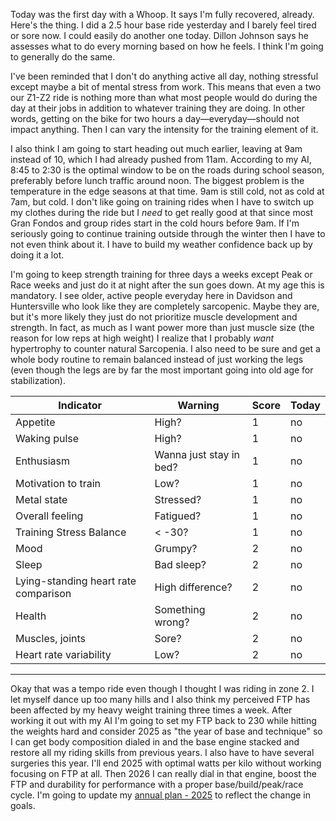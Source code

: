Today was the first day with a Whoop. It says I'm fully recovered, already. Here's the thing. I did a 2.5 hour base ride yesterday and I barely feel tired or sore now. I could easily do another one today. Dillon Johnson says he assesses what to do every morning based on how he feels. I think I'm going to generally do the same.

I've been reminded that I don't do anything active all day, nothing stressful except maybe a bit of mental stress from work. This means that even a two our Z1-Z2 ride is nothing more than what most people would do during the day at their jobs in addition to whatever training they are doing. In other words, getting on the bike for two hours a day—everyday—should not impact anything. Then I can vary the intensity for the training element of it.

I also think I am going to start heading out much earlier, leaving at 9am instead of 10, which I had already pushed from 11am. According to my AI, 8:45 to 2:30 is the optimal window to be on the roads during school season, preferably before lunch traffic around noon. The biggest problem is the temperature in the edge seasons at that time. 9am is still cold, not as cold at 7am, but cold. I don't like going on training rides when I have to switch up my clothes during the ride but I _need_ to get really good at that since most Gran Fondos and group rides start in the cold hours before 9am. If I'm seriously going to continue training outside through the winter then I have to not even think about it. I have to build my weather confidence back up by doing it a lot.

I'm going to keep strength training for three days a weeks except Peak or Race weeks and just do it at night after the sun goes down. At my age this is mandatory. I see older, active people everyday here in Davidson and Huntersville who look like they are completely sarcopenic. Maybe they are, but it's more likely they just do not prioritize muscle development and strength. In fact, as much as I want power more than just muscle size (the reason for low reps at high weight) I realize that I probably _want_ hypertrophy to counter natural Sarcopenia. I also need to be sure and get a whole body routine to remain balanced instead of just working the legs (even though the legs are by far the most important going into old age for stabilization).

| Indicator                            | Warning                 | Score | Today |
| ------------------------------------ | ----------------------- | ----- | ----- |
| Appetite                             | High?                   | 1     | no    |
| Waking pulse                         | High?                   | 1     | no    |
| Enthusiasm                           | Wanna just stay in bed? | 1     | no    |
| Motivation to train                  | Low?                    | 1     | no    |
| Metal state                          | Stressed?               | 1     | no    |
| Overall feeling                      | Fatigued?               | 1     | no    |
| Training Stress Balance              | < -30?                  | 1     | no    |
| Mood                                 | Grumpy?                 | 2     | no    |
| Sleep                                | Bad sleep?              | 2     | no    |
| Lying-standing heart rate comparison | High difference?        | 2     | no    |
| Health                               | Something wrong?        | 2     | no    |
| Muscles, joints                      | Sore?                   | 2     | no    |
| Heart rate variability               | Low?                    | 2     | no    |

----

Okay that was a tempo ride even though I thought I was riding in zone 2. I let myself dance up too many hills and I also think my perceived FTP has been affected by my heavy weight training three times a week. After working it out with my AI I'm going to set my FTP back to 230 while hitting the weights hard and consider 2025 as "the year of base and technique" so I can get body composition dialed in and the base engine stacked and restore all my riding skills from previous years. I also have to have several surgeries this year. I'll end 2025 with optimal watts per kilo without working focusing on FTP at all. Then 2026 I can really dial in that engine, boost the FTP and durability for performance with a proper base/build/peak/race cycle. I'm going to update my [annual plan - 2025](../Cycling/2025%20annual%20plan.md) to reflect the change in goals.